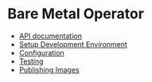 Bare Metal Operator
===================

* [API documentation](docs/api.md)
* [Setup Development Environment](docs/dev-setup.md)
* [Configuration](docs/configuration.md)
* [Testing](docs/testing.md)
* [Publishing Images](docs/publishing-images.md)
